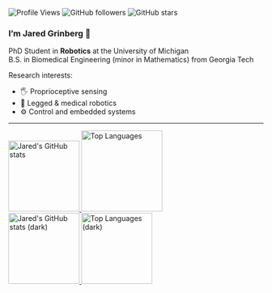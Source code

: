 ![Profile Views](https://komarev.com/ghpvc/?username=jaredgrinberg)
![GitHub followers](https://img.shields.io/github/followers/jaredgrinberg?style=social)
![GitHub stars](https://img.shields.io/github/stars/jaredgrinberg?style=social)

### I’m Jared Grinberg 🦾  
PhD Student in **Robotics** at the University of Michigan  
B.S. in Biomedical Engineering (minor in Mathematics) from Georgia Tech  

Research interests:  
- 🖐️ Proprioceptive sensing  
- 🦿 Legged & medical robotics  
- ⚙️ Control and embedded systems

<!-- 🌐 Personal site: [jaredgrinberg.github.io](https://jaredgrinberg.github.io) -->

---

<div align="left"> 
<a href="https://github.com/anuraghazra/github-readme-stats#gh-light-mode-only">
  <img height=140 
       src="https://github-readme-stats.vercel.app/api?username=jaredgrinberg&count_private=true&show_icons=true&hide=issues,contribs&line_height=28&hide_border=false&card_width=347&include_all_commits=true&role=owner,collaborator&theme=default&hide_rank=true#gh-light-mode-only" 
       alt="Jared's GitHub stats" />
</a>
<a href="https://github.com/anuraghazra/github-readme-stats#gh-light-mode-only">
  <img height=160 
       src="https://github-readme-stats.vercel.app/api/top-langs/?username=jaredgrinberg&layout=compact&langs_count=6&hide=perl,openedgeabl&hide_border=false&card_width=420&role=owner,collaborator&theme=default#gh-light-mode-only" 
       alt="Top Languages" />
</a>
</div>

<div align="left"> 
<a href="https://github.com/anuraghazra/github-readme-stats#gh-dark-mode-only">
  <img height=140 
       src="https://github-readme-stats.vercel.app/api?username=jaredgrinberg&count_private=true&show_icons=true&hide=issues,contribs&line_height=28&hide_border=false&card_width=347&include_all_commits=true&role=owner,collaborator&theme=dark&hide_rank=true#gh-dark-mode-only" 
       alt="Jared's GitHub stats (dark)" />
</a>
<a href="https://github.com/anuraghazra/github-readme-stats#gh-dark-mode-only">
  <img height=140 
       src="https://github-readme-stats.vercel.app/api/top-langs/?username=jaredgrinberg&layout=compact&langs_count=6&hide=perl,openedgeabl&hide_border=false&card_width=400&role=owner,collaborator&theme=dark#gh-dark-mode-only" 
       alt="Top Languages (dark)" />
</a>
</div>

